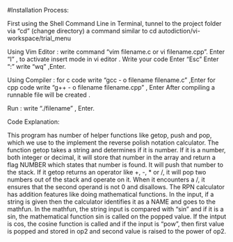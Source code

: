 #Installation Process:

First using the Shell Command Line in Terminal, tunnel to the project folder via “cd” (change directory) a command similar to cd autodiction/vi-workspace/trial_menu

Using Vim Editor : write command “vim filename.c or vi filename.cpp”. Enter “I” , to activate insert mode in vi editor . Write your code Enter “Esc” Enter “:” write “wq” ,Enter.

Using Compiler : for c code write “gcc - o filename filename.c” ,Enter for cpp code write “g++ - o filename filename.cpp” , Enter After compiling a runnable file will be created .

Run : write “./filename” , Enter.

Code Explanation:

This program has number of helper functions like getop, push and pop, which we use to the implement the reverse polish notation calculator. The function getop takes a string and determines if it is number. If it is a number, both integer or decimal, it will store that number in the array and return a flag NUMBER which states that number is found. It will push that number to the stack. If it getop returns an operator like +, -, * or /, it will pop two numbers out of the stack and operate on it. When it encounters a /, it ensures that the second operand is not 0 and disallows.
The RPN calculator has addition features like doing mathematical functions. In the input, if a string is given then the calculator identifies it as a NAME and goes to the mathfun.
In the mathfun, the string input is compared with “sin” and if it is a sin, the mathematical function sin is called on the popped value. If the intput is cos, the cosine function is called and if the input is “pow”, then first value is popped and stored in op2 and second value is raised to the power of op2.
